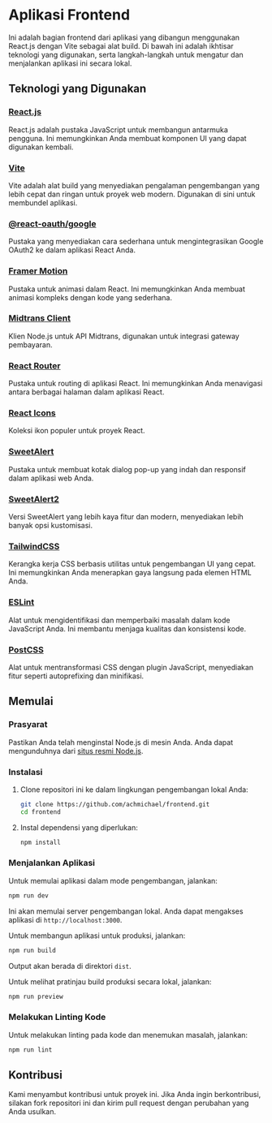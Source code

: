 
# Aplikasi Frontend

Ini adalah bagian frontend dari aplikasi yang dibangun menggunakan React.js dengan Vite sebagai alat build. Di bawah ini adalah ikhtisar teknologi yang digunakan, serta langkah-langkah untuk mengatur dan menjalankan aplikasi ini secara lokal.

## Teknologi yang Digunakan

### [React.js](https://reactjs.org/)
React.js adalah pustaka JavaScript untuk membangun antarmuka pengguna. Ini memungkinkan Anda membuat komponen UI yang dapat digunakan kembali.

### [Vite](https://vitejs.dev/)
Vite adalah alat build yang menyediakan pengalaman pengembangan yang lebih cepat dan ringan untuk proyek web modern. Digunakan di sini untuk membundel aplikasi.

### [@react-oauth/google](https://www.npmjs.com/package/@react-oauth/google)
Pustaka yang menyediakan cara sederhana untuk mengintegrasikan Google OAuth2 ke dalam aplikasi React Anda.

### [Framer Motion](https://www.framer.com/motion/)
Pustaka untuk animasi dalam React. Ini memungkinkan Anda membuat animasi kompleks dengan kode yang sederhana.

### [Midtrans Client](https://www.npmjs.com/package/midtrans-client)
Klien Node.js untuk API Midtrans, digunakan untuk integrasi gateway pembayaran.

### [React Router](https://reactrouter.com/)
Pustaka untuk routing di aplikasi React. Ini memungkinkan Anda menavigasi antara berbagai halaman dalam aplikasi React.

### [React Icons](https://react-icons.github.io/react-icons/)
Koleksi ikon populer untuk proyek React.

### [SweetAlert](https://sweetalert.js.org/)
Pustaka untuk membuat kotak dialog pop-up yang indah dan responsif dalam aplikasi web Anda.

### [SweetAlert2](https://sweetalert2.github.io/)
Versi SweetAlert yang lebih kaya fitur dan modern, menyediakan lebih banyak opsi kustomisasi.

### [TailwindCSS](https://tailwindcss.com/)
Kerangka kerja CSS berbasis utilitas untuk pengembangan UI yang cepat. Ini memungkinkan Anda menerapkan gaya langsung pada elemen HTML Anda.

### [ESLint](https://eslint.org/)
Alat untuk mengidentifikasi dan memperbaiki masalah dalam kode JavaScript Anda. Ini membantu menjaga kualitas dan konsistensi kode.

### [PostCSS](https://postcss.org/)
Alat untuk mentransformasi CSS dengan plugin JavaScript, menyediakan fitur seperti autoprefixing dan minifikasi.

## Memulai

### Prasyarat

Pastikan Anda telah menginstal Node.js di mesin Anda. Anda dapat mengunduhnya dari [situs resmi Node.js](https://nodejs.org/).

### Instalasi

1. Clone repositori ini ke dalam lingkungan pengembangan lokal Anda:
   ```bash
   git clone https://github.com/achmichael/frontend.git
   cd frontend
   ```

2. Instal dependensi yang diperlukan:
   ```bash
   npm install
   ```

### Menjalankan Aplikasi

Untuk memulai aplikasi dalam mode pengembangan, jalankan:
```bash
npm run dev
```
Ini akan memulai server pengembangan lokal. Anda dapat mengakses aplikasi di `http://localhost:3000`.

Untuk membangun aplikasi untuk produksi, jalankan:
```bash
npm run build
```
Output akan berada di direktori `dist`.

Untuk melihat pratinjau build produksi secara lokal, jalankan:
```bash
npm run preview
```

### Melakukan Linting Kode

Untuk melakukan linting pada kode dan menemukan masalah, jalankan:
```bash
npm run lint
```

## Kontribusi

Kami menyambut kontribusi untuk proyek ini. Jika Anda ingin berkontribusi, silakan fork repositori ini dan kirim pull request dengan perubahan yang Anda usulkan.


